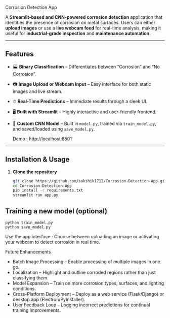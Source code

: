 Corrosion Detection App

A **Streamlit-based and CNN-powered corrosion detection** application that identifies the presence of corrosion on metal surfaces. Users can either **upload images** or use a **live webcam feed** for real-time analysis, making it useful for **industrial-grade inspection** and **maintenance automation**.

---

##  Features

- 🏭 **Binary Classification** – Differentiates between “Corrosion” and “No Corrosion”.  
- 📷 **Image Upload or Webcam Input** – Easy interface for both static images and live stream.  
- ⏱ **Real-Time Predictions** – Immediate results through a sleek UI.  
- 🖥️ **Built with Streamlit** – Highly interactive and user-friendly frontend.  
- 🧠 **Custom CNN Model** – Built in `model.py`, trained via `train_model.py`, and saved/loaded using `save_model.py`.

  Demo : http://localhost:8501

  
---

##  Installation & Usage

1. **Clone the repository**
   ```bash
   git clone https://github.com/sakshik1712/Corrosion-Detection-App.git
   cd Corrosion-Detection-App
   pip install -r requirements.txt
   streamlit run app.py
## Training a new model (optional)
    python train_model.py
    python save_model.py
Use the app interface : 
Choose between uploading an image or activating your webcam to detect corrosion in real time.

Future Enhancements
- Batch Image Processing – Enable processing of multiple images in one go.
- Localization – Highlight and outline corroded regions rather than just classifying them.
- Model Expansion – Train on more corrosion types, surfaces, and lighting conditions.
- Cross-Platform Deployment – Deploy as a web service (Flask/Django) or desktop app (Electron/PyInstaller).
- User Feedback Loop – Logging incorrect predictions for continual training improvements.
